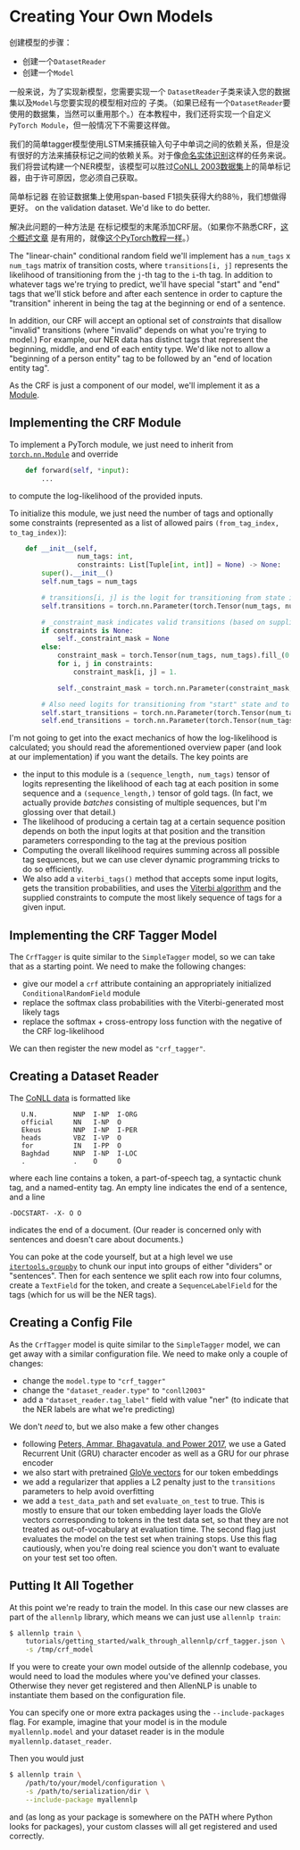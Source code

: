 # Creating Your Own Models

创建模型的步骤：

- 创建一个`DatasetReader`
- 创建一个`Model`

一般来说，为了实现新模型，您需要实现一个 `DatasetReader`子类来读入您的数据集以及`Model`与您要实现的模型相对应的 子类。（如果已经有一个`DatasetReader`要使用的数据集，当然可以重用那个。）在本教程中，我们还将实现一个自定义`PyTorch Module`，但一般情况下不需要这样做。

我们的简单tagger模型使用LSTM来捕获输入句子中单词之间的依赖关系，但是没有很好的方法来捕获标记之间的依赖关系。对于像[命名实体识别](https://en.wikipedia.org/wiki/Named-entity_recognition)这样的任务来说。我们将尝试构建一个NER模型，该模型可以胜过[CoNLL 2003数据集](https://www.clips.uantwerpen.be/conll2003/ner/)上的简单标记器，由于许可原因，您必须自己获取。

简单标记器 在验证数据集上使用span-based F1损失获得大约88％，我们想做得更好。
on the validation dataset. We'd like to do better.

解决此问题的一种方法是 在标记模型的末尾添加CRF层。（如果你不熟悉CRF，[这个概述文章](https://arxiv.org/abs/1011.4088) 是有用的，就像[这个PyTorch教程一样](http://pytorch.org/tutorials/beginner/nlp/advanced_tutorial.html)。）


The "linear-chain" conditional random field we'll implement has a `num_tags` x `num_tags` matrix of transition costs,
where `transitions[i, j]` represents the likelihood of transitioning
from the `j`-th tag to the `i`-th tag.
In addition to whatever tags we're trying to predict, we'll have special
"start" and "end" tags that we'll stick before and after each sentence
in order to capture the "transition" inherent in being the tag at the
beginning or end of a sentence.

In addition, our CRF will accept an optional set of _constraints_ that
disallow "invalid" transitions (where "invalid" depends on what you're trying to model.)
For example, our NER data has distinct tags that represent the beginning, middle, and end
of each entity type. We'd like not to allow a "beginning of a person entity" tag
to be followed by an "end of location entity tag".

As the CRF is just a component of our model, we'll implement it as a [Module](https://allenai.github.io/allennlp-docs/api/allennlp.modules.html).

## Implementing the CRF Module

To implement a PyTorch module, we just need to inherit from [`torch.nn.Module`](http://pytorch.org/docs/master/nn.html#torch.nn.Module)
and override

```python
    def forward(self, *input):
        ...
```

to compute the log-likelihood of the provided inputs.

To initialize this module, we just need the number of tags and optionally some constraints
(represented as a list of allowed pairs `(from_tag_index, to_tag_index)`):

```python
    def __init__(self,
                 num_tags: int,
                 constraints: List[Tuple[int, int]] = None) -> None:
        super().__init__()
        self.num_tags = num_tags

        # transitions[i, j] is the logit for transitioning from state i to state j.
        self.transitions = torch.nn.Parameter(torch.Tensor(num_tags, num_tags))

        # _constraint_mask indicates valid transitions (based on supplied constraints).
        if constraints is None:
            self._constraint_mask = None
        else:
            constraint_mask = torch.Tensor(num_tags, num_tags).fill_(0.)
            for i, j in constraints:
                constraint_mask[i, j] = 1.

            self._constraint_mask = torch.nn.Parameter(constraint_mask, requires_grad=False)

        # Also need logits for transitioning from "start" state and to "end" state.
        self.start_transitions = torch.nn.Parameter(torch.Tensor(num_tags))
        self.end_transitions = torch.nn.Parameter(torch.Tensor(num_tags))
```

I'm not going to get into the exact mechanics of how the log-likelihood is calculated;
you should read the aforementioned overview paper
(and look at our implementation)
if you want the details. The key points are

- the input to this module is a `(sequence_length, num_tags)` tensor of logits
  representing the likelihood of each tag at each position in some sequence
  and a `(sequence_length,)` tensor of gold tags. (In fact, we actually provide
  _batches_ consisting of multiple sequences, but I'm glossing over that detail.)
- The likelihood of producing a certain tag at a certain sequence position depends on both
  the input logits at that position and the transition parameters corresponding to the
  tag at the previous position
- Computing the overall likelihood requires summing across all possible tag sequences,
  but we can use clever dynamic programming tricks to do so efficiently.
- We also add a `viterbi_tags()` method that accepts some input logits,
  gets the transition probabilities, and uses the
  [Viterbi algorithm](https://en.wikipedia.org/wiki/Viterbi_algorithm)
  and the supplied constraints
  to compute the most likely sequence of tags for a given input.

## Implementing the CRF Tagger Model

The `CrfTagger` is quite similar to the `SimpleTagger` model,
so we can take that as a starting point. We need to make the following changes:

- give our model a `crf` attribute containing an appropriately initialized
  `ConditionalRandomField` module
- replace the softmax class probabilities with the Viterbi-generated most likely tags
- replace the softmax + cross-entropy loss function
  with the negative of the CRF log-likelihood

We can then register the new model as `"crf_tagger"`.

## Creating a Dataset Reader

The [CoNLL data](https://www.clips.uantwerpen.be/conll2003/ner/) is formatted like

```
   U.N.         NNP  I-NP  I-ORG
   official     NN   I-NP  O
   Ekeus        NNP  I-NP  I-PER
   heads        VBZ  I-VP  O
   for          IN   I-PP  O
   Baghdad      NNP  I-NP  I-LOC
   .            .    O     O
```

where each line contains a token, a part-of-speech tag, a syntactic chunk tag, and a named-entity tag.
An empty line indicates the end of a sentence, and a line

```
-DOCSTART- -X- O O
```

indicates the end of a document. (Our reader is concerned only with sentences
and doesn't care about documents.)

You can poke at the code yourself, but at a high level we use
[`itertools.groupby`](https://docs.python.org/3/library/itertools.html#itertools.groupby)
to chunk our input into groups of either "dividers" or "sentences".
Then for each sentence we split each row into four columns,
create a `TextField` for the token, and create a `SequenceLabelField`
for the tags (which for us will be the NER tags).

## Creating a Config File

As the `CrfTagger` model is quite similar to the `SimpleTagger` model,
we can get away with a similar configuration file. We need to make only
a couple of changes:

- change the `model.type` to `"crf_tagger"`
- change the `"dataset_reader.type"` to `"conll2003"`
- add a `"dataset_reader.tag_label"` field with value "ner" (to indicate that the NER labels are what we're predicting)

We don't *need* to, but we also make a few other changes

- following [Peters, Ammar, Bhagavatula, and Power 2017](https://www.semanticscholar.org/paper/Semi-supervised-sequence-tagging-with-bidirectiona-Peters-Ammar/73e59cb556351961d1bdd4ab68cbbefc5662a9fc), we use a
  Gated Recurrent Unit (GRU) character encoder
  as well as a GRU for our phrase encoder
- we also start with pretrained [GloVe vectors](https://nlp.stanford.edu/projects/glove/) for our token embeddings
- we add a regularizer that applies a L2 penalty just to the `transitions`
  parameters to help avoid overfitting
- we add a `test_data_path` and set `evaluate_on_test` to true.
  This is mostly to ensure that our token embedding layer loads the GloVe
  vectors corresponding to tokens in the test data set, so that they are not
  treated as out-of-vocabulary at evaluation time. The second flag just evaluates
  the model on the test set when training stops. Use this flag cautiously,
  when you're doing real science you don't want to evaluate on your test set too often.

## Putting It All Together

At this point we're ready to train the model.
In this case our new classes are part of the `allennlp` library,
which means we can just use `allennlp train`:

```bash
$ allennlp train \
    tutorials/getting_started/walk_through_allennlp/crf_tagger.json \
    -s /tmp/crf_model
```

If you were to create your own model outside of the allennlp codebase,
you would need to load the modules where you've defined your classes.
Otherwise they never get registered and then AllenNLP is unable to
instantiate them based on the configuration file.

You can specify one or more extra packages using the
`--include-packages` flag. For example, imagine that
your model is in the module `myallennlp.model`
and your dataset reader is in the module `myallennlp.dataset_reader`.

Then you would just

```bash
$ allennlp train \
    /path/to/your/model/configuration \
    -s /path/to/serialization/dir \
    --include-package myallennlp
```

and (as long as your package is somewhere on the PATH
where Python looks for packages), your custom classes
will all get registered and used correctly.